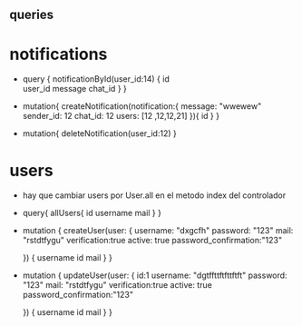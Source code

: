 ## queries

# notifications

* query {
  notificationById(user_id:14) {
    id 	
    user_id
    message
    chat_id
  }
}

* mutation{
  createNotification(notification:{ 
    message: "wwewew"
    sender_id: 12
    chat_id: 12
    users: [12 ,12,12,21]
  }){
    id
  }
}

* mutation{
	deleteNotification(user_id:12)
}

# users

* hay que cambiar users por User.all en el metodo index del controlador
* query{
  allUsers{
    id
    username
    mail
  }
}

* mutation {
  createUser(user: {
    username: "dxgcfh"
    password: "123"
    mail: "rstdtfygu"
    verification:true
    active: true
    password_confirmation:"123"
    
  }) {
    username
    id 
    mail
  }
}

* mutation {
  updateUser(user: {
    id:1
    username: "dgtffttftfttftft"
    password: "123"
    mail: "rstdtfygu"
    verification:true
    active: true
    password_confirmation:"123"
    
  }) {
    username
    id 
    mail
  }
}

